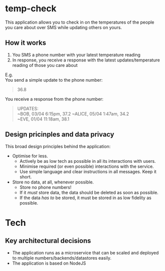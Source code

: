 # temp-check
This application allows you to check in on the temperatures of the people you care about over SMS while updating others on yours. 

## How it works
1) You SMS a phone number with your latest temperature reading
2) In response, you receive a response with the latest updates/temperature reading of those you care about

E.g.  
You send a simple update to the phone number:  
> 36.8  

You receive a response from the phone number:  

> UPDATES:  
> ~BOB, 03/04 6:15pm, 37.2
> ~ALICE, 05/04 1:47am, 34.2   
> ~EVE, 01/04 11:18am, 38.1   

## Design pricinples and data privacy

This broad design principles behind the application:
- Optimise for less.
  - Actively be as low tech as possible in all its interactions with users. 
  - Minimise required (or even possible) interactions with the service.  
  - Use simple language and clear instructions in all messages. Keep it short. 
- Store no data, at all, whenever possible.
  - Store no phone numbers!
  - If it _must_ store data, the data should be deleted as soon as possible.  
  - If the data _has to_ be stored, it must be stored in as low fidelity as possible.  

# Tech
## Key architectural decisions
- The application runs as a microservice that can be scaled and deployed to multiple numbers/backends/datastores easily.
- The application is based on NodeJS
